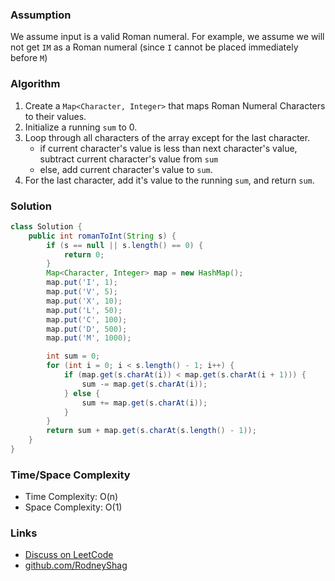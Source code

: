 ### Assumption

We assume input is a valid Roman numeral. For example, we assume we will not get `IM` as a Roman numeral (since `I` cannot be placed immediately before `M`)

### Algorithm

1. Create a `Map<Character, Integer>` that maps Roman Numeral Characters to their values.
1. Initialize a running `sum` to 0.
1. Loop through all characters of the array except for the last character.
    - if current character's value is less than next character's value, subtract current character's value from `sum`
    - else, add current character's value to `sum`.
1. For the last character, add it's value to the running `sum`, and return `sum`.


### Solution

```java
class Solution {
    public int romanToInt(String s) {
        if (s == null || s.length() == 0) {
            return 0;
        }
        Map<Character, Integer> map = new HashMap();
        map.put('I', 1);
        map.put('V', 5);
        map.put('X', 10);
        map.put('L', 50);
        map.put('C', 100);
        map.put('D', 500);
        map.put('M', 1000);

        int sum = 0;
        for (int i = 0; i < s.length() - 1; i++) {
            if (map.get(s.charAt(i)) < map.get(s.charAt(i + 1))) {
                sum -= map.get(s.charAt(i));
            } else {
                sum += map.get(s.charAt(i));
            }
        }
        return sum + map.get(s.charAt(s.length() - 1));
    }
}
```

### Time/Space Complexity

-  Time Complexity: O(n)
- Space Complexity: O(1)

### Links

- [Discuss on LeetCode](https://leetcode.com/problems/roman-to-integer/discuss/432830)
- [github.com/RodneyShag](https://github.com/RodneyShag)
